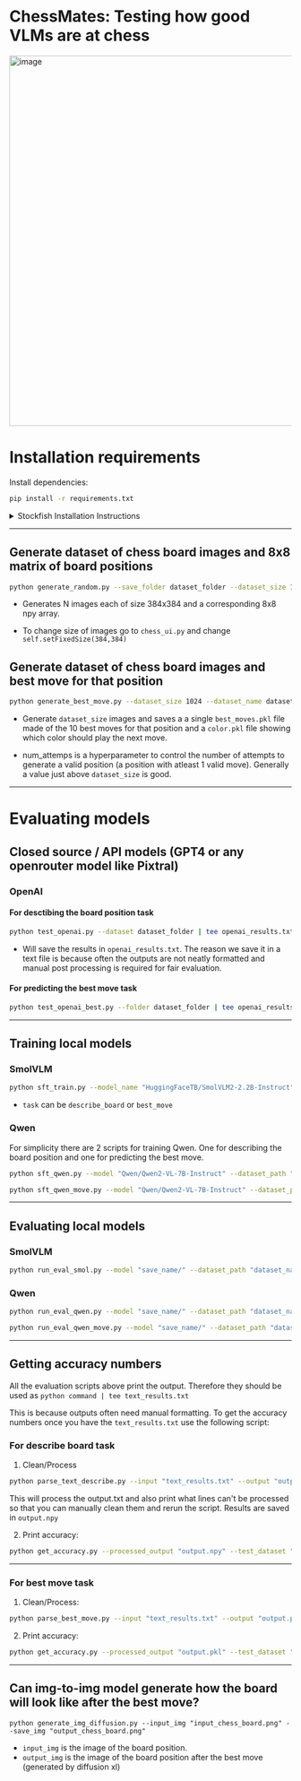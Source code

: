 # ChessMates: Testing how good VLMs are at chess

<img width="661" alt="image" src="https://github.com/user-attachments/assets/4d4c72c3-f66d-4085-8817-ce9f2dc304a2" />



# Installation requirements

Install dependencies:
```bash
pip install -r requirements.txt
```

<details>
<summary>Stockfish Installation Instructions</summary>

To install stockfish (to generate the best moves) follow the following instructions: 

### Download Stockfish 17.1 SOURCE CODE (not binary)
```bash
mkdir stockfish_engine
cd stockfish_engine
wget https://github.com/official-stockfish/Stockfish/archive/refs/tags/sf_17.1.zip
unzip sf_17.1.zip
cd Stockfish-sf_17.1/src
```
### Compile the stable release
```bash
make clean
make -j build ARCH=x86-64-modern
```

### Test it (if this runs it means u are good)
```bash
./stockfish
```

</details>

---

## Generate dataset of chess board images and 8x8 matrix of board positions

```bash
python generate_random.py --save_folder dataset_folder --dataset_size 1024
```

- Generates N images each of size 384x384 and a corresponding 8x8 npy array. 

- To change size of images go to `chess_ui.py` and change `self.setFixedSize(384,384)`

## Generate dataset of chess board images and best move for that position

```bash
python generate_best_move.py --dataset_size 1024 --dataset_name dataset_folder --num_attempts 1200
```


- Generate `dataset_size` images and saves a a single `best_moves.pkl` file made of the 10 best moves for that position and a `color.pkl` file showing which color should play the next move.

- num_attemps is a hyperparameter to control the number of attempts to generate a valid position (a position with atleast 1 valid move). Generally a value just above `dataset_size` is good.

---

# Evaluating models

## Closed source / API models (GPT4 or any openrouter model like Pixtral)

### OpenAI

#### For desctibing the board position task

```bash
python test_openai.py --dataset dataset_folder | tee openai_results.txt
```

- Will save the results in `openai_results.txt`. The reason we save it in a text file is because often the outputs are not neatly formatted and manual post processing is required for fair evaluation.

#### For predicting the best move task

```bash
python test_openai_best.py --folder dataset_folder | tee openai_results_best.txt
```

---

## Training local models

### SmolVLM

```bash
python sft_train.py --model_name "HuggingFaceTB/SmolVLM2-2.2B-Instruct" --save_name "save_weights_here/" --dataset_name "dataset_name/" --task "describe_board"
```

- `task` can be `describe_board` or `best_move`


### Qwen

For simplicity there are 2 scripts for training Qwen. One for describing the board position and one for predicting the best move.

```bash
python sft_qwen.py --model "Qwen/Qwen2-VL-7B-Instruct" --dataset_path "dataset_name/" --limit 1024 --name "save_name/"
```

```bash
python sft_qwen_move.py --model "Qwen/Qwen2-VL-7B-Instruct" --dataset_path "dataset_name/" --limit 1024 --name "save_name/"
```

---

## Evaluating local models

### SmolVLM

```bash
python run_eval_smol.py --model "save_name/" --dataset_path "dataset_name/" --limit 128 --task "describe_board"
```

### Qwen

```bash
python run_eval_qwen.py --model "save_name/" --dataset_path "dataset_name/" --limit 128
```

```bash
python run_eval_qwen_move.py --model "save_name/" --dataset_path "dataset_name/" --limit 128
```

--- 

## Getting accuracy numbers

All the evaluation scripts above print the output. Therefore they should be used as `python command | tee text_results.txt`

This is because outputs often need manual formatting. To get the accuracy numbers once you have the `text_results.txt` use the following script:

### For describe board task

1) Clean/Process
```bash
python parse_text_describe.py --input "text_results.txt" --output "output.npy"
```

This will process the output.txt and also print what lines can't be processed so that you can manually clean them and rerun the script. Results are saved in `output.npy`

2) Print accuracy: 
```bash
python get_accuracy.py --processed_output "output.npy" --test_dataset "dataset_name/" --task "describe_board"
```

---

### For best move task

1) Clean/Process: 
```bash
python parse_best_move.py --input "text_results.txt" --output "output.pkl"
```

2) Print accuracy: 
```bash
python get_accuracy.py --processed_output "output.pkl" --test_dataset "dataset_name/" --task "best_move"
```
---

## Can img-to-img model generate how the board will look like after the best move?

`python generate_img_diffusion.py --input_img "input_chess_board.png" --save_img "output_chess_board.png"`

- `input_img` is the image of the board position.
- `output_img` is the image of the board position after the best move (generated by diffusion xl)





















